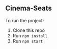 <h2>Cinema-Seats</h2>

To run the project:
<ol>
<li>Clone this repo</li>
<li>Run <code>npm install</code></li>
<li>Run <code>npm start</code></li>
</ol>